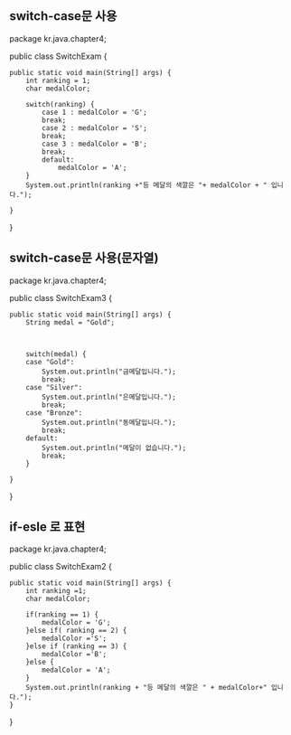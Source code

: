 ## switch-case문 사용
package kr.java.chapter4;

public class SwitchExam {

	public static void main(String[] args) {
		int ranking = 1;
		char medalColor;
		
		switch(ranking) {
			case 1 : medalColor = 'G';
			break;
			case 2 : medalColor = 'S';
			break;
			case 3 : medalColor = 'B';
			break;
			default:
				medalColor = 'A';
		}
		System.out.println(ranking +"등 메달의 색깔은 "+ medalColor + " 입니다.");
		
	}

}

## switch-case문 사용(문자열)

package kr.java.chapter4;

public class SwitchExam3 {

	public static void main(String[] args) {
		String medal = "Gold";
		
		
		
		switch(medal) {
		case "Gold":
			System.out.println("금메달입니다.");
			break;
		case "Silver":
			System.out.println("은메달입니다.");
			break;
		case "Bronze":
			System.out.println("동메달입니다.");
			break;
		default:
			System.out.println("메달이 없습니다.");
			break;
		}

	}

}


## if-esle 로 표현

package kr.java.chapter4;

public class SwitchExam2 {

	public static void main(String[] args) {
		int ranking =1;
		char medalColor;
		
		if(ranking == 1) {
			medalColor = 'G';
		}else if( ranking == 2) {
			medalColor ='S';
		}else if (ranking == 3) {
			medalColor ='B';
		}else {
			medalColor = 'A';
		}
		System.out.println(ranking + "등 메달의 색깔은 " + medalColor+" 입니다.");
	}

}

